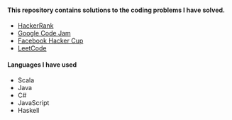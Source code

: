 #### This repository contains solutions to the coding problems I have solved.
- [HackerRank](https://www.hackerrank.com/shengmin)
- [Google Code Jam](https://code.google.com/codejam/)
- [Facebook Hacker Cup](https://www.facebook.com/hackercup)
- [LeetCode](http://oj.leetcode.com/)

#### Languages I have used
- Scala
- Java
- C#
- JavaScript
- Haskell

